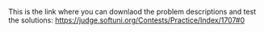 This is the link where you can downlaod the problem descriptions and test the solutions:
https://judge.softuni.org/Contests/Practice/Index/1707#0

